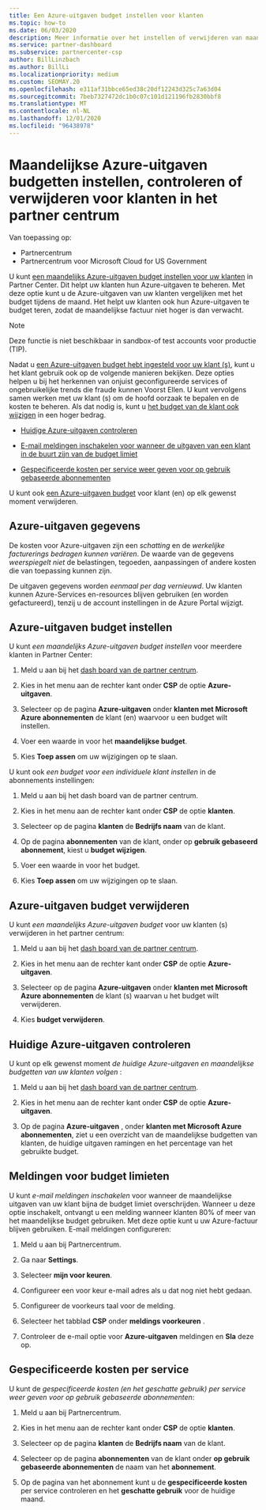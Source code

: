 ```yaml
---
title: Een Azure-uitgaven budget instellen voor klanten
ms.topic: how-to
ms.date: 06/03/2020
description: Meer informatie over het instellen of verwijderen van maandelijkse Azure-uitgaven budgetten voor uw klanten, en voor het weer geven van Azure-uitgaven gegevens en het instellen van meldingen met betrekking tot budget.
ms.service: partner-dashboard
ms.subservice: partnercenter-csp
author: BillLinzbach
ms.author: BillLi
ms.localizationpriority: medium
ms.custom: SEOMAY.20
ms.openlocfilehash: e311af31bbce65ed38c20df12243d325c7a63d04
ms.sourcegitcommit: 7beb7327472dc1b0c07c101d121196fb2830bbf8
ms.translationtype: MT
ms.contentlocale: nl-NL
ms.lasthandoff: 12/01/2020
ms.locfileid: "96438978"
---
```

# <a name="set-check-or-remove-monthly-azure-spending-budgets-for-customers-in-partner-center"></a>Maandelijkse Azure-uitgaven budgetten instellen, controleren of verwijderen voor klanten in het partner centrum

Van toepassing op:

- Partnercentrum
- Partnercentrum voor Microsoft Cloud for US Government

U kunt [een maandelijks Azure-uitgaven budget instellen voor uw klanten](#set-azure-spending-budget) in Partner Center. Dit helpt uw klanten hun Azure-uitgaven te beheren. Met deze optie kunt u de Azure-uitgaven van uw klanten vergelijken met het budget tijdens de maand. Het helpt uw klanten ook hun Azure-uitgaven te budget teren, zodat de maandelijkse factuur niet hoger is dan verwacht.

> [!NOTE]  
> Deze functie is niet beschikbaar in sandbox-of test accounts voor productie (TIP).

Nadat u [een Azure-uitgaven budget hebt ingesteld voor uw klant (s)](#set-azure-spending-budget), kunt u het klant gebruik ook op de volgende manieren bekijken. Deze opties helpen u bij het herkennen van onjuist geconfigureerde services of ongebruikelijke trends die fraude kunnen Voorst Ellen. U kunt vervolgens samen werken met uw klant (s) om de hoofd oorzaak te bepalen en de kosten te beheren. Als dat nodig is, kunt u [het budget van de klant ook wijzigen](#set-azure-spending-budget) in een hoger bedrag.

- [Huidige Azure-uitgaven controleren](#check-current-azure-spending)

- [E-mail meldingen inschakelen voor wanneer de uitgaven van een klant in de buurt zijn van de budget limiet](#notifications-for-budget-limits)

- [Gespecificeerde kosten per service weer geven voor op gebruik gebaseerde abonnementen](#itemized-costs-by-service)

U kunt ook [een Azure-uitgaven budget](#remove-azure-spending-budget) voor klant (en) op elk gewenst moment verwijderen.

## <a name="azure-spending-data"></a>Azure-uitgaven gegevens

De kosten voor Azure-uitgaven zijn een *schatting* en de *werkelijke facturerings bedragen kunnen variëren*. De waarde van de gegevens *weerspiegelt niet* de belastingen, tegoeden, aanpassingen of andere kosten die van toepassing kunnen zijn.

De uitgaven gegevens worden *eenmaal per dag vernieuwd*. Uw klanten kunnen Azure-Services en-resources blijven gebruiken (en worden gefactureerd), tenzij u de account instellingen in de Azure Portal wijzigt.

## <a name="set-azure-spending-budget"></a>Azure-uitgaven budget instellen

U kunt *een maandelijks Azure-uitgaven budget instellen* voor meerdere klanten in Partner Center:

1. Meld u aan bij het [dash board van de partner centrum](https://partner.microsoft.com/dashboard/).

2. Kies in het menu aan de rechter kant onder **CSP** de optie **Azure-uitgaven**.

3. Selecteer op de pagina **Azure-uitgaven** onder **klanten met Microsoft Azure abonnementen** de klant (en) waarvoor u een budget wilt instellen.

4. Voer een waarde in voor het **maandelijkse budget**.

5. Kies **Toep assen** om uw wijzigingen op te slaan.

U kunt ook *een budget voor een individuele klant instellen* in de abonnements instellingen:

1. Meld u aan bij het dash board van de partner centrum.

2. Kies in het menu aan de rechter kant onder **CSP** de optie **klanten**.

3. Selecteer op de pagina **klanten** de **Bedrijfs naam** van de klant.

4. Op de pagina **abonnementen** van de klant, onder op **gebruik gebaseerd abonnement**, kiest u **budget wijzigen**.

5. Voer een waarde in voor het budget.

6. Kies **Toep assen** om uw wijzigingen op te slaan.

## <a name="remove-azure-spending-budget"></a>Azure-uitgaven budget verwijderen

U kunt *een maandelijks Azure-uitgaven budget* voor uw klanten (s) verwijderen in het partner centrum:

1. Meld u aan bij het [dash board van de partner centrum](https://partner.microsoft.com/dashboard/).

2. Kies in het menu aan de rechter kant onder **CSP** de optie **Azure-uitgaven**.

3. Selecteer op de pagina **Azure-uitgaven** onder **klanten met Microsoft Azure abonnementen** de klant (s) waarvan u het budget wilt verwijderen.

4. Kies **budget verwijderen**.

## <a name="check-current-azure-spending"></a>Huidige Azure-uitgaven controleren

U kunt op elk gewenst moment *de huidige Azure-uitgaven en maandelijkse budgetten van uw klanten volgen* :

1. Meld u aan bij het [dash board van de partner centrum](https://partner.microsoft.com/dashboard/).

2. Kies in het menu aan de rechter kant onder **CSP** de optie **Azure-uitgaven**.

3. Op de pagina **Azure-uitgaven** , onder **klanten met Microsoft Azure abonnementen**, ziet u een overzicht van de maandelijkse budgetten van klanten, de huidige uitgaven ramingen en het percentage van het gebruikte budget.

## <a name="notifications-for-budget-limits"></a>Meldingen voor budget limieten

U kunt *e-mail meldingen inschakelen* voor wanneer de maandelijkse uitgaven van uw klant bijna de budget limiet overschrijden. Wanneer u deze optie inschakelt, ontvangt u een melding wanneer klanten 80% of meer van het maandelijkse budget gebruiken. Met deze optie kunt u uw Azure-factuur blijven gebruiken. E-mail meldingen configureren:

1. Meld u aan bij Partnercentrum.

2. Ga naar **Settings**.

3. Selecteer **mijn voor keuren**.

4. Configureer een voor keur e-mail adres als u dat nog niet hebt gedaan.

5. Configureer de voorkeurs taal voor de melding.

6. Selecteer het tabblad **CSP** onder **meldings voorkeuren** .

7. Controleer de e-mail optie voor **Azure-uitgaven** meldingen en **Sla** deze op.


## <a name="itemized-costs-by-service"></a>Gespecificeerde kosten per service

U kunt de *gespecificeerde kosten (en het geschatte gebruik) per service weer geven voor op gebruik gebaseerde abonnementen*:

1. Meld u aan bij Partnercentrum.

2. Kies in het menu aan de rechter kant onder **CSP** de optie **klanten**.

3. Selecteer op de pagina **klanten** de **Bedrijfs naam** van de klant.

4. Selecteer op de pagina **abonnementen** van de klant onder **op gebruik gebaseerde abonnementen** de naam van het **abonnement**.

5. Op de pagina van het abonnement kunt u de **gespecificeerde kosten** per service controleren en het **geschatte gebruik** voor de huidige maand.
